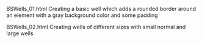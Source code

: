 BSWells_01.html
Creating a basic well which adds a rounded border around an element with a gray background color and some padding

BSWells_02.html
Creating wells of different sizes with small normal and large wells